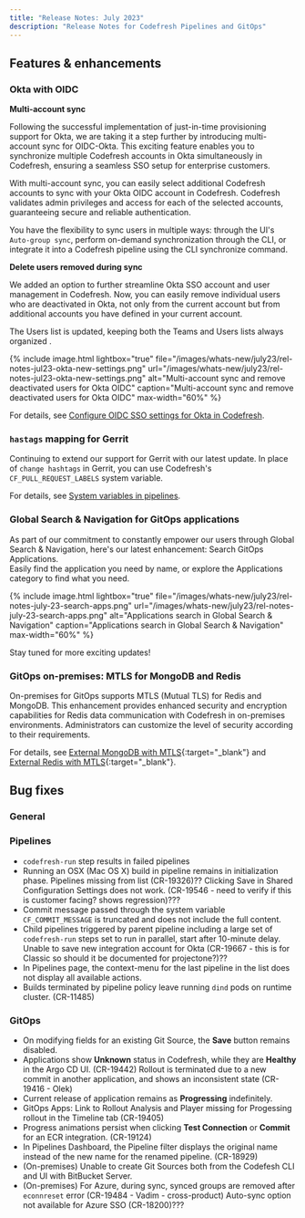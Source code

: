 ```yaml
---
title: "Release Notes: July 2023"
description: "Release Notes for Codefresh Pipelines and GitOps"
---
```


## Features & enhancements


### Okta with OIDC

**Multi-account sync**

Following the successful implementation of just-in-time provisioning support for Okta, we are taking it a step further by introducing multi-account sync for OIDC-Okta. This exciting feature enables you to synchronize multiple Codefresh accounts in Okta simultaneously in Codefresh, ensuring a seamless SSO setup for enterprise customers.

With multi-account sync, you can easily select additional Codefresh accounts to sync with your Okta OIDC account in Codefresh. Codefresh validates admin privileges and access for each of the selected accounts, guaranteeing secure and reliable authentication. 

You have the flexibility to sync users in multiple ways: through the UI's `Auto-group sync`, perform on-demand synchronization through the CLI, or integrate it into a Codefresh pipeline using the CLI synchronize command.



**Delete users removed during sync**

We added an option to further streamline Okta SSO account and user management in Codefresh. Now, you can easily remove individual users who are deactivated in Okta, not only from the current account but from additional accounts you have defined in your current account. 

The Users list is updated, keeping both the Teams and Users lists always organized .

 {% include 
image.html 
lightbox="true" 
file="/images/whats-new/july23/rel-notes-jul23-okta-new-settings.png" 
url="/images/whats-new/july23/rel-notes-jul23-okta-new-settings.png" 
alt="Multi-account sync and remove deactivated users for Okta OIDC" 
caption="Multi-account sync and remove deactivated users for Okta OIDC" 
max-width="60%" 
%}

For details, see [Configure OIDC SSO settings for Okta in Codefresh](https://codefresh.io/docs/docs/administration/single-sign-on/oidc/oidc-okta/#how-to). 


### `hastags` mapping for Gerrit
Continuing to extend our support for Gerrit with our latest update. In place of `change hashtags` in Gerrit, you can use Codefresh's `CF_PULL_REQUEST_LABELS` system variable.

For details, see [System variables in pipelines](https://codefresh.io/docs/docs/pipelines/variables/#system-variables).

<!---
### Share URL with account info
Introducing the Copy URL Link button: The Copy URL Link button is our latest addition to the Codefresh UI’s toolbar to ensure seamless collaboration.

The URL link includes your account ID, making it easy to share with others in your organization, and practical for recipients to use it.

It's always available whenever you need it in  the Codefresh toolbar. Recipients can choose between switching to your account or staying in their current account.

 {% include 
image.html 
lightbox="true" 
file="/images/whats-new/july23/rel-notes-july-23-copy-url-link.png" 
url="/images/whats-new/july23/rel-notes-july-23-copy-url-link.png" 
alt="Copy URL option in Codefresh toolbar" 
caption="Copy URL option in Codefresh toolbar" 
max-width="60%" 
%}

-->

### Global Search & Navigation for GitOps applications
As part of our commitment to constantly empower our users through Global Search & Navigation, here's our latest enhancement: Search GitOps Applications.  
Easily find the application you need by name, or explore the Applications category to find what you need. 

 {% include 
image.html 
lightbox="true" 
file="/images/whats-new/july23/rel-notes-july-23-search-apps.png" 
url="/images/whats-new/july23/rel-notes-july-23-search-apps.png" 
alt="Applications search in Global Search & Navigation" 
caption="Applications search in Global Search & Navigation" 
max-width="60%" 
%}

Stay tuned for more exciting updates!




### GitOps on-premises: MTLS for MongoDB and Redis

On-premises for GitOps supports MTLS (Mutual TLS) for Redis and MongoDB. This enhancement provides enhanced security and encryption capabilities for Redis data communication with Codefresh in on-premises environments. Administrators can customize the level of security according to their requirements. 

For details, see [External MongoDB with MTLS](https://artifacthub.io/packages/helm/codefresh-onprem/codefresh#external-mongodb-with-mtls){:target="\_blank"} and [External Redis with MTLS](https://artifacthub.io/packages/helm/codefresh-onprem/codefresh#external-redis-with-mtls){:target="\_blank"}.



## Bug fixes

### General

### Pipelines
* `codefresh-run` step results in failed pipelines
* Running an OSX (Mac OS X) build in pipeline remains in initialization phase.
Pipelines missing from list (CR-19326)??
Clicking Save in Shared Configuration Settings does not work. (CR-19546 - need to verify if this is customer facing? shows regression)???
* Commit message passed through the system variable `CF_COMMIT_MESSAGE` is truncated and does not include the full content.
* Child pipelines triggered by parent pipeline including a large set of `codefresh-run` steps set to run in parallel, start after 10-minute delay.
Unable to save new integration account for Okta (CR-19667 - this is for Classic so should it be documented for projectone?)??
* In Pipelines page, the context-menu for the last pipeline in the list does not display all available actions.
* Builds terminated by pipeline policy leave running `dind` pods on runtime cluster. (CR-11485)

### GitOps

* On modifying fields for an existing Git Source, the **Save** button remains disabled.
* Applications show **Unknown** status in Codefresh, while they are **Healthy** in the Argo CD UI. (CR-19442)
Rollout is terminated due to a new commit in another application, and shows an inconsistent state (CR-19416 - Olek)
* Current release of application remains as **Progressing** indefinitely.
* GitOps Apps: Link to Rollout Analysis and Player missing for Progessing rollout in the Timeline tab (CR-19405)
* Progress animations persist when clicking **Test Connection** or **Commit** for an ECR integration. (CR-19124)
* In Pipelines Dashboard, the Pipeline filter displays the original name instead of the new name for the renamed pipeline. (CR-18929)
* (On-premises) Unable to create Git Sources both from the Codefesh CLI and UI with BitBucket Server.
* (On-premises) For Azure, during sync, synced groups are removed after `econnreset` error (CR-19484 - Vadim - cross-product)
Auto-sync option not available for Azure SSO (CR-18200)???
